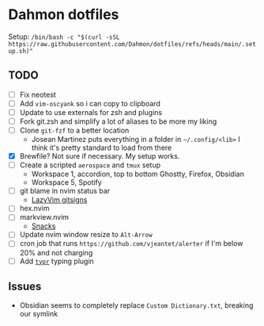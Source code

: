 # Dahmon dotfiles

Setup: `/bin/bash -c "$(curl -sSL https://raw.githubusercontent.com/Dahmon/dotfiles/refs/heads/main/.setup.sh)"`

## TODO

- [ ] Fix neotest
- [ ] Add `vim-oscyank` so i can copy to clipboard
- [ ] Update to use externals for zsh and plugins
- [ ] Fork git.zsh and simplify a lot of aliases to be more my liking
- [ ] Clone `git-fzf` to a better location
  - Josean Martinez puts everything in a folder in `~/.config/<lib>`
    I think it's pretty standard to load from there
- [x] Brewfile? Not sure if necessary. My setup works.
- [ ] Create a scripted `aerospace` and `tmux` setup
  - Workspace 1, accordion, top to bottom Ghostty, Firefox, Obsidian
  - Workspace 5, Spotify
- [ ] git blame in nvim status bar
  - [LazyVim gitsigns](https://www.lazyvim.org/plugins/editor#gitsignsnvim-1)
- [ ] hex.nvim
- [ ] markview.nvim
  - [Snacks](https://github.com/folke/snacks.nvim/blob/main/docs/git.md#snacksgitblame_line)
- [ ] Update nvim window resize to `Alt-Arrow`
- [ ] cron job that runs `https://github.com/vjeantet/alerter` if I'm below 20% and not charging
- [ ] Add [`typr`](https://github.com/nvzone/typr) typing plugin

## Issues

- Obsidian seems to completely replace `Custom Dictionary.txt`, breaking our symlink
